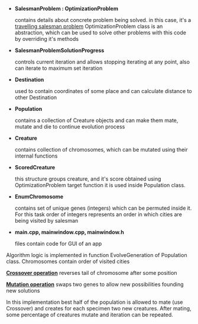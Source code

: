 * **SalesmanProblem : OptimizationProblem**

    contains details about concrete problem being solved. 
in this case, it's a [travelling salesman problem](https://en.wikipedia.org/wiki/Travelling_salesman_problem)
OptimizationProblem class is an abstraction, 
which can be used to solve other problems with this code by overriding it's methods

* **SalesmanProblemSolutionProgress**

  controls current iteration and allows stopping iterating at any point, 
also can iterate to maximum set iteration

* **Destination**

  used to contain coordinates of some place and can calculate distance to other Destination

* **Population**

  contains a collection of Creature objects and can make them mate, 
mutate and die to continue evolution process

* **Creature**

  contains collection of chromosomes, which can be mutated using their internal functions

* **ScoredCreature**

  this structure groups creature, and it's score obtained using OptimizationProblem target function
it is used inside Population class.

* **EnumChromosome**

  contains set of unique genes (integers) which can be permuted inside it.
For this task order of integers represents an order in which cities are being visited by salesman

* **main.cpp, mainwindow.cpp, mainwindow.h**

  files contain code for GUI of an app


Algorithm logic is implemented in function EvolveGeneration of Population class.
Chromosomes contain order of visited cities

**[Crossover operation](https://en.wikipedia.org/wiki/Crossover_(genetic_algorithm))** reverses tail of chromosome after some position

**[Mutation operation](https://en.wikipedia.org/wiki/Mutation_(genetic_algorithm))** swaps two genes to allow new possibilities founding new solutions

In this implementation best half of the population is allowed to mate (use Crossover)
and creates for each specimen two new creatures. 
After mating, some percentage of creatures mutate and iteration can be repeated.